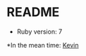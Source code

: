# README

* Ruby version: 7

*In the mean time: [Kevin](https://media3.giphy.com/media/DMNPDvtGTD9WLK2Xxa/giphy.gif?cid=ecf05e4742w31jwtw9expx9wvgh63nl3owesygn4pqgyknv0&rid=giphy.gif&ct=g)
